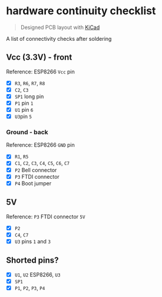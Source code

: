 # hardware continuity checklist

> Designed PCB layout with [KiCad](http://kicad-pcb.org/)

A list of connectivity checks after soldering

## Vcc (3.3V) - front

Reference: ESP8266 `Vcc` pin

- [x] `R3`, `R6`, `R7`, `R8`
- [x] `C2`, `C3`
- [x] `SP1` long pin
- [x] `P1` pin `1`
- [x] `U1` pin `6`
- [x] `U3`pin `5`

### Ground - back

Reference: ESP8266 `GND` pin

- [x] `R1`, `R5`
- [x] `C1`, `C2`, `C3`, `C4`, `C5`, `C6`, `C7`
- [x] `P2` Bell connector
- [x] `P3` FTDI connector
- [x] `P4` Boot jumper

## 5V

Reference: `P3` FTDI connector `5V`

- [x] `P2`
- [x] `C4`, `C7`
- [x] `U3` pins `1` and `3`

## Shorted pins?

- [x] `U1`, `U2` ESP8266, `U3`
- [x] `SP1`
- [x] `P1`, `P2`, `P3`, `P4`
